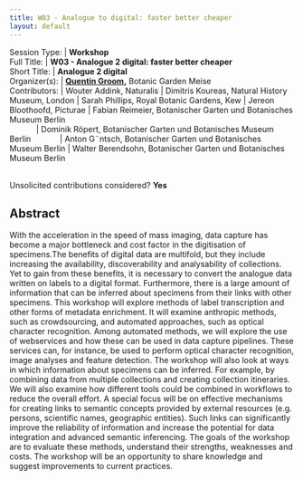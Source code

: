 ```yaml
---
title: W03 - Analogue to digital: faster better cheaper
layout: default
---
```



Session Type: | **Workshop**  
Full Title:   | **W03 - Analogue 2 digital: faster better cheaper**  
Short Title:  | **Analogue 2 digital**  
Organizer(s): | **[Quentin Groom](mailto:quentin.groom@plantentuinmeise.be),** Botanic Garden Meise  
Contributors: | Wouter Addink, Naturalis 
              | Dimitris Koureas, Natural History Museum, London 
              | Sarah Phillips, Royal Botanic Gardens, Kew 
              | Jereon Bloothoofd, Picturae
              | Fabian Reimeier, Botanischer Garten und Botanisches Museum Berlin  
              | Dominik Röpert, Botanischer Garten und Botanisches Museum Berlin
              | Anton G¨ntsch, Botanischer Garten und Botanisches Museum Berlin
              | Walter Berendsohn, Botanischer Garten und Botanisches Museum Berlin
  
  
<p><br />Unsolicited contributions considered?  <strong>Yes</strong></p>
  
<!--
**How many 80-minute sessions are you requesting?** 2 (note, because this is a combination of W02 and W03, we will permit two sessions as one for each from original calculations)
Technical Requirements: | none
-->

## Abstract  

With the acceleration in the speed of mass imaging, data capture has become a major bottleneck and cost factor in the digitisation of specimens.The benefits of digital data are multifold, but they include increasing the availability, discoverability and analysability of collections. Yet to gain from these benefits, it is necessary to convert the analogue data written on labels to a digital format. Furthermore, there is a large amount of information that can be inferred about specimens from their links with other specimens. This workshop will explore methods of label transcription and other forms of metadata enrichment. It will examine anthropic methods, such as crowdsourcing, and automated approaches, such as optical character recognition. Among automated methods, we will explore the use of webservices and how these can be used in data capture pipelines. These services can, for instance, be used to perform optical character recognition, image analyses and feature detection. The workshop will also look at ways in which information about specimens can be inferred. For example, by combining data from multiple collections and creating collection itineraries. We will also examine how different tools could be combined in workflows to reduce the overall effort. A special focus will be on effective mechanisms for creating links to semantic concepts provided by external resources (e.g. persons, scientific names, geographic entities). Such links can significantly improve the reliability of information and increase the potential for data integration and advanced semantic inferencing. The goals of the workshop are to evaluate these methods, understand their strengths, weaknesses and costs. The workshop will be an opportunity to share knowledge and suggest improvements to current practices.

